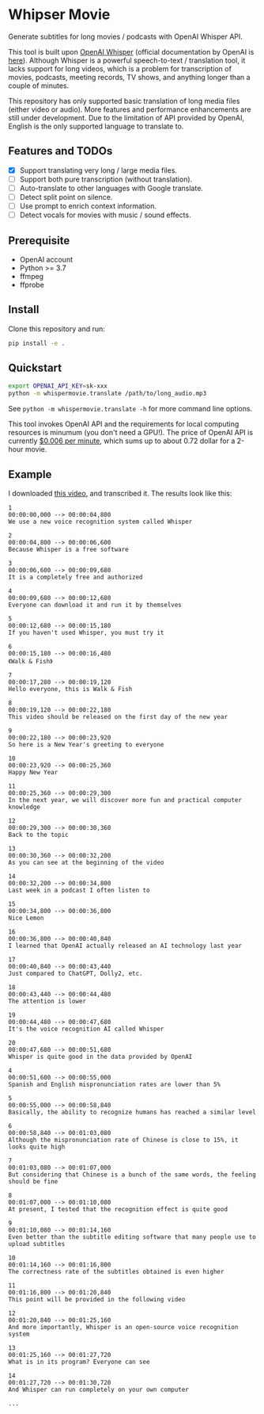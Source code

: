 # Whipser Movie

Generate subtitles for long movies / podcasts with OpenAI Whisper API.

This tool is built upon [OpenAI Whisper](https://platform.openai.com/docs/guides/speech-to-text) (official documentation by OpenAI is [here](https://platform.openai.com/docs/guides/speech-to-text)). Although Whisper is a powerful speech-to-text / translation tool, it lacks support for long videos, which is a problem for transcription of movies, podcasts, meeting records, TV shows, and anything longer than a couple of minutes.

This repository has only supported basic translation of long media files (either video or audio). More features and performance enhancements are still under development. Due to the limitation of API provided by OpenAI, English is the only supported language to translate to.

## Features and TODOs

- [x] Support translating very long / large media files.
- [ ] Support both pure transcription (without translation).
- [ ] Auto-translate to other languages with Google translate.
- [ ] Detect split point on silence.
- [ ] Use prompt to enrich context information.
- [ ] Detect vocals for movies with music / sound effects.

## Prerequisite

* OpenAI account
* Python >= 3.7
* ffmpeg
* ffprobe

## Install

Clone this repository and run:

```bash
pip install -e .
```

## Quickstart

```bash
export OPENAI_API_KEY=sk-xxx
python -m whispermovie.translate /path/to/long_audio.mp3
```

See `python -m whispermovie.translate -h` for more command line options.

This tool invokes OpenAI API and the requirements for local computing resources is minumum (you don't need a GPU!). The price of OpenAI API is currently [$0.006 per minute](https://openai.com/pricing), which sums up to about 0.72 dollar for a 2-hour movie.

## Example

I downloaded [this video](https://www.youtube.com/watch?v=kFtrvdriLU8), and transcribed it. The results look like this:

```
1
00:00:00,000 --> 00:00:04,800
We use a new voice recognition system called Whisper

2
00:00:04,800 --> 00:00:06,600
Because Whisper is a free software

3
00:00:06,600 --> 00:00:09,680
It is a completely free and authorized

4
00:00:09,680 --> 00:00:12,680
Everyone can download it and run it by themselves

5
00:00:12,680 --> 00:00:15,180
If you haven't used Whisper, you must try it

6
00:00:15,180 --> 00:00:16,480
《Walk & Fish》

7
00:00:17,280 --> 00:00:19,120
Hello everyone, this is Walk & Fish

8
00:00:19,120 --> 00:00:22,180
This video should be released on the first day of the new year

9
00:00:22,180 --> 00:00:23,920
So here is a New Year's greeting to everyone

10
00:00:23,920 --> 00:00:25,360
Happy New Year

11
00:00:25,360 --> 00:00:29,300
In the next year, we will discover more fun and practical computer knowledge

12
00:00:29,300 --> 00:00:30,360
Back to the topic

13
00:00:30,360 --> 00:00:32,200
As you can see at the beginning of the video

14
00:00:32,200 --> 00:00:34,800
Last week in a podcast I often listen to

15
00:00:34,800 --> 00:00:36,800
Nice Lemon

16
00:00:36,800 --> 00:00:40,840
I learned that OpenAI actually released an AI technology last year

17
00:00:40,840 --> 00:00:43,440
Just compared to ChatGPT, Dolly2, etc.

18
00:00:43,440 --> 00:00:44,480
The attention is lower

19
00:00:44,480 --> 00:00:47,680
It's the voice recognition AI called Whisper

20
00:00:47,680 --> 00:00:51,680
Whisper is quite good in the data provided by OpenAI

4
00:00:51,600 --> 00:00:55,000
Spanish and English mispronunciation rates are lower than 5%

5
00:00:55,000 --> 00:00:58,840
Basically, the ability to recognize humans has reached a similar level

6
00:00:58,840 --> 00:01:03,080
Although the mispronunciation rate of Chinese is close to 15%, it looks quite high

7
00:01:03,080 --> 00:01:07,000
But considering that Chinese is a bunch of the same words, the feeling should be fine

8
00:01:07,000 --> 00:01:10,080
At present, I tested that the recognition effect is quite good

9
00:01:10,080 --> 00:01:14,160
Even better than the subtitle editing software that many people use to upload subtitles

10
00:01:14,160 --> 00:01:16,800
The correctness rate of the subtitles obtained is even higher

11
00:01:16,800 --> 00:01:20,840
This point will be provided in the following video

12
00:01:20,840 --> 00:01:25,160
And more importantly, Whisper is an open-source voice recognition system

13
00:01:25,160 --> 00:01:27,720
What is in its program? Everyone can see

14
00:01:27,720 --> 00:01:30,720
And Whisper can run completely on your own computer

...
```
